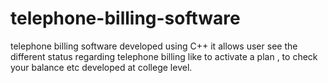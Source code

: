 # telephone-billing-software
telephone billing software developed using C++ 
it allows user see the different status regarding telephone billing like to activate a plan , to check your balance etc
developed at college level.
